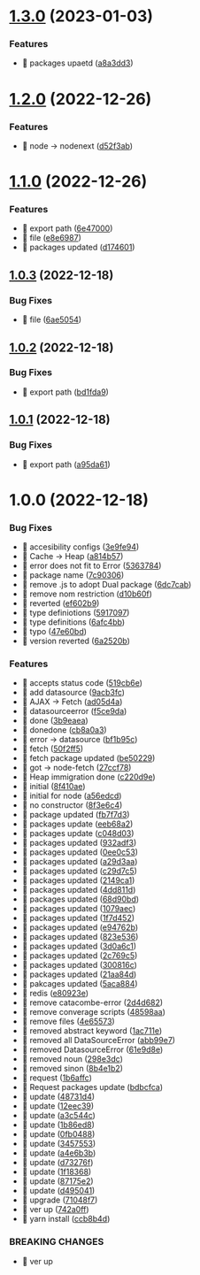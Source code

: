 # [1.3.0](https://github.com/jamashita/catacombe/compare/v1.2.0...v1.3.0) (2023-01-03)


### Features

* 🎸 packages upaetd ([a8a3dd3](https://github.com/jamashita/catacombe/commit/a8a3dd3a00ae10667e8b9410387cd15e5c69a40b))

# [1.2.0](https://github.com/jamashita/catacombe/compare/v1.1.0...v1.2.0) (2022-12-26)


### Features

* 🎸 node -> nodenext ([d52f3ab](https://github.com/jamashita/catacombe/commit/d52f3ab0c994af2b873aab4447fc75f9527deaff))

# [1.1.0](https://github.com/jamashita/catacombe/compare/v1.0.3...v1.1.0) (2022-12-26)


### Features

* 🎸 export path ([6e47000](https://github.com/jamashita/catacombe/commit/6e470000c1173d89ce7155f72ae2787e0fae218b))
* 🎸 file ([e8e6987](https://github.com/jamashita/catacombe/commit/e8e6987973460681a072bfc108ae9a5a0e4f8524))
* 🎸 packages updated ([d174601](https://github.com/jamashita/catacombe/commit/d174601364e342f9ab70404a8bd85f8ffe81032f))

## [1.0.3](https://github.com/jamashita/catacombe/compare/v1.0.2...v1.0.3) (2022-12-18)


### Bug Fixes

* 🐛 file ([6ae5054](https://github.com/jamashita/catacombe/commit/6ae5054deb2caecf8618c54293d4d518d1cd364e))

## [1.0.2](https://github.com/jamashita/catacombe/compare/v1.0.1...v1.0.2) (2022-12-18)


### Bug Fixes

* 🐛 export path ([bd1fda9](https://github.com/jamashita/catacombe/commit/bd1fda9a1c545b2a07daf6a77c0b16becc4571b3))

## [1.0.1](https://github.com/jamashita/catacombe/compare/v1.0.0...v1.0.1) (2022-12-18)


### Bug Fixes

* 🐛 export path ([a95da61](https://github.com/jamashita/catacombe/commit/a95da6195788dc63aa5ee785b9f0c465a73594e7))

# 1.0.0 (2022-12-18)


### Bug Fixes

* 🐛 accesibility configs ([3e9fe94](https://github.com/jamashita/catacombe/commit/3e9fe94a481f4ce70d4a76209e737faa1c54799b))
* 🐛 Cache -> Heap ([a814b57](https://github.com/jamashita/catacombe/commit/a814b578d93f01581680068433afabb30563a02e))
* 🐛 error does not fit to Error ([5363784](https://github.com/jamashita/catacombe/commit/53637844d457a31120fa46b3e3c59b353c8d2649))
* 🐛 package name ([7c90306](https://github.com/jamashita/catacombe/commit/7c903067ecb957d1d9e853909bccc78ab854b095))
* 🐛 remove .js to adopt Dual package ([6dc7cab](https://github.com/jamashita/catacombe/commit/6dc7cab884d1d9e008fa1d7fdc3857c6854a2d6a))
* 🐛 remove nom restriction ([d10b60f](https://github.com/jamashita/catacombe/commit/d10b60f5649d1346beb20766f93d24b0abbf6bb7))
* 🐛 reverted ([ef602b9](https://github.com/jamashita/catacombe/commit/ef602b94d2b336c3197ada78bbf3024bc8cbdef2))
* 🐛 type definiotions ([5917097](https://github.com/jamashita/catacombe/commit/59170971f91e2f679be316ef939ccacb942f42de))
* 🐛 type definitions ([6afc4bb](https://github.com/jamashita/catacombe/commit/6afc4bbc2c918165de7a8e4fbf68f6c4e41d332d))
* 🐛 typo ([47e60bd](https://github.com/jamashita/catacombe/commit/47e60bdb20fb3335235a54ec202d2973486d7221))
* 🐛 version reverted ([6a2520b](https://github.com/jamashita/catacombe/commit/6a2520babaa8b207c53e499e5b7b6ec6be6597a5))


### Features

* 🎸 accepts status code ([519cb6e](https://github.com/jamashita/catacombe/commit/519cb6ebd477844ab542adf75a750fa364a90b0a))
* 🎸 add datasource ([9acb3fc](https://github.com/jamashita/catacombe/commit/9acb3fc14be842655eae52df180a8e8f993c229b))
* 🎸 AJAX -> Fetch ([ad05d4a](https://github.com/jamashita/catacombe/commit/ad05d4ac79087295e26fc3229bc5436bf8b4dbe4))
* 🎸 datasourceerror ([f5ce9da](https://github.com/jamashita/catacombe/commit/f5ce9da54c1da7715acd0488bee6ead89a91679a))
* 🎸 done ([3b9eaea](https://github.com/jamashita/catacombe/commit/3b9eaead38785d097c8dccdcc94b3243873a9c1e))
* 🎸 donedone ([cb8a0a3](https://github.com/jamashita/catacombe/commit/cb8a0a32a8976744e041d93357cdc7e48916ccf5))
* 🎸 error -> datasource ([bf1b95c](https://github.com/jamashita/catacombe/commit/bf1b95c1f591893654296a00ba5683a5665cdea8))
* 🎸 fetch ([50f2ff5](https://github.com/jamashita/catacombe/commit/50f2ff5640668c4b8660c7d756ac5dacee20a7f0))
* 🎸 fetch package updated ([be50229](https://github.com/jamashita/catacombe/commit/be50229fbe9068afd86e0e67c7c50ec6e1140de3))
* 🎸 got -> node-fetch ([27ccf78](https://github.com/jamashita/catacombe/commit/27ccf78e4aaa844294d24ba85afa98d67861b104))
* 🎸 Heap immigration done ([c220d9e](https://github.com/jamashita/catacombe/commit/c220d9e1bd02acde5fe4b7c8bd0953b584e31389))
* 🎸 initial ([8f410ae](https://github.com/jamashita/catacombe/commit/8f410aeebe0ed83e0a2d0466af39bcea40cadf99))
* 🎸 initial for node ([a56edcd](https://github.com/jamashita/catacombe/commit/a56edcd67df009ded64b8b230750a141beaed1d5))
* 🎸 no constructor ([8f3e6c4](https://github.com/jamashita/catacombe/commit/8f3e6c4259e8ee12c057aa7c0a15381a5d2717a5))
* 🎸 package updated ([fb7f7d3](https://github.com/jamashita/catacombe/commit/fb7f7d36ab49ad91c1361d2dcb430967ed4d630c))
* 🎸 packages update ([eeb68a2](https://github.com/jamashita/catacombe/commit/eeb68a2b60321e14fa2da4ddbc6ce885beeef721))
* 🎸 packages update ([c048d03](https://github.com/jamashita/catacombe/commit/c048d03bf2aa5645c89df67ae62a3a16f72ee1dd))
* 🎸 packages updated ([932adf3](https://github.com/jamashita/catacombe/commit/932adf313816d6abdfc1c63cf22c8a14d8dfef77))
* 🎸 packages updated ([0ee0c53](https://github.com/jamashita/catacombe/commit/0ee0c537ca9cbae19992f3bb64b295d42ac24ebb))
* 🎸 packages updated ([a29d3aa](https://github.com/jamashita/catacombe/commit/a29d3aaa8cd012e193ea27a033521094b3ac89c8))
* 🎸 packages updated ([c29d7c5](https://github.com/jamashita/catacombe/commit/c29d7c5fbbc51c7bbf4a4360df7d00c5a3a89bbf))
* 🎸 packages updated ([2149ca1](https://github.com/jamashita/catacombe/commit/2149ca1b0c99c32f1bc7079fcae9ebc88109699e))
* 🎸 packages updated ([4dd811d](https://github.com/jamashita/catacombe/commit/4dd811d46de42861196dcb5ca1862198a23cc1aa))
* 🎸 packages updated ([68d90bd](https://github.com/jamashita/catacombe/commit/68d90bd263e193b7f0788e333486381888b6855c))
* 🎸 packages updated ([1079aec](https://github.com/jamashita/catacombe/commit/1079aec1c4db59bf958ed43d9fac44f800c0d40e))
* 🎸 packages updated ([1f7d452](https://github.com/jamashita/catacombe/commit/1f7d45245edfc3094e6554ef081f72191ab5d35f))
* 🎸 packages updated ([e94762b](https://github.com/jamashita/catacombe/commit/e94762b83dfc515340a71b3e8732799deac0873e))
* 🎸 packages updated ([823e536](https://github.com/jamashita/catacombe/commit/823e53624cad0630c9a6054c580b16c588c2ce3c))
* 🎸 packages updated ([3d0a6c1](https://github.com/jamashita/catacombe/commit/3d0a6c1442693962e8b8ef9a3290f227cf6878a7))
* 🎸 packages updated ([2c769c5](https://github.com/jamashita/catacombe/commit/2c769c5832aaf121368fb91a4995eceba5b247c8))
* 🎸 packages updated ([300816c](https://github.com/jamashita/catacombe/commit/300816c3907d2e85e8f532ac54ced20a0089c1c6))
* 🎸 packages updated ([21aa84d](https://github.com/jamashita/catacombe/commit/21aa84d03a0d9a0524c46106cb46591df7c0bb69))
* 🎸 pakcages updated ([5aca884](https://github.com/jamashita/catacombe/commit/5aca884c3dd3e88b3200066e094ea0417284089d))
* 🎸 redis ([e80923e](https://github.com/jamashita/catacombe/commit/e80923ecb2feedef18f4869e9a5d3bde736c819d))
* 🎸 remove catacombe-error ([2d4d682](https://github.com/jamashita/catacombe/commit/2d4d682f4dcdbfa5731fc7f7ff435d05f508c291))
* 🎸 remove converage scripts ([48598aa](https://github.com/jamashita/catacombe/commit/48598aa6a454a7b046d860f7217ba2abbf119bb1))
* 🎸 remove files ([4e65573](https://github.com/jamashita/catacombe/commit/4e65573e0ebe24c23da4070f9cdf1362cfa4b911))
* 🎸 removed abstract keyword ([1ac711e](https://github.com/jamashita/catacombe/commit/1ac711eb7d41cc36b4804f49f771c04eb9a650f6))
* 🎸 removed all DataSourceError ([abb99e7](https://github.com/jamashita/catacombe/commit/abb99e7eb451d781bd023ed497aa0c3369d8e590))
* 🎸 removed DatasourceError ([61e9d8e](https://github.com/jamashita/catacombe/commit/61e9d8e106bd255c3f1052b7f3b3500c0340c389))
* 🎸 removed noun ([298e3dc](https://github.com/jamashita/catacombe/commit/298e3dc5db1d9cf2e7199f0b6f3e01a398801467))
* 🎸 removed sinon ([8b4e1b2](https://github.com/jamashita/catacombe/commit/8b4e1b2e5e2ef59d93859da68b92d3c5dd99acc1))
* 🎸 request ([1b6affc](https://github.com/jamashita/catacombe/commit/1b6affc6095b751ce4349bc0e3ac2c0bf7312847))
* 🎸 Request packages update ([bdbcfca](https://github.com/jamashita/catacombe/commit/bdbcfcaa8571a869bc54c9f701045a9f14d67cb4))
* 🎸 update ([48731d4](https://github.com/jamashita/catacombe/commit/48731d4c8e62eafb81681dadec75e52be380880b))
* 🎸 update ([12eec39](https://github.com/jamashita/catacombe/commit/12eec396b07ea5c6dffae89680bef91c2d3c5d80))
* 🎸 update ([a3c544c](https://github.com/jamashita/catacombe/commit/a3c544c5eef23789181c82957ada8cecaeeec01f))
* 🎸 update ([1b86ed8](https://github.com/jamashita/catacombe/commit/1b86ed8a0ba1c4ebb485fe58550e0d8ba1b034e3))
* 🎸 update ([0fb0488](https://github.com/jamashita/catacombe/commit/0fb048801ef034adfbcafc9af6f0ae6b92329548))
* 🎸 update ([3457553](https://github.com/jamashita/catacombe/commit/345755339bd4c8953750611f2412a182c35960f6))
* 🎸 update ([a4e6b3b](https://github.com/jamashita/catacombe/commit/a4e6b3bbeaa41bed0a9fac179b4311812f5ba91c))
* 🎸 update ([d73276f](https://github.com/jamashita/catacombe/commit/d73276f93306847cbf863934437c99755a1798e8))
* 🎸 update ([1f18368](https://github.com/jamashita/catacombe/commit/1f183682b59fef1c1768d2a785d8e79afc20a14a))
* 🎸 update ([87175e2](https://github.com/jamashita/catacombe/commit/87175e2eafb381b74d8186c103621fa8e48f1a32))
* 🎸 update ([d495041](https://github.com/jamashita/catacombe/commit/d495041a9ea93ea2d5448b411a54de1d8ab21229))
* 🎸 upgrade ([71048f7](https://github.com/jamashita/catacombe/commit/71048f7ca0cdafd5410b1cc8b6fc628f3c6322ec))
* 🎸 ver up ([742a0ff](https://github.com/jamashita/catacombe/commit/742a0fffd8af41f3ba29a6707ec28d8b7477a67f))
* 🎸 yarn install ([ccb8b4d](https://github.com/jamashita/catacombe/commit/ccb8b4dba443ddbdd5de5be270a94ff14dcb8296))


### BREAKING CHANGES

* 🧨 ver up
